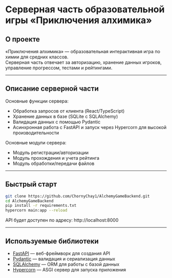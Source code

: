 # Серверная часть образовательной игры «Приключения алхимика»

## О проекте

«Приключения алхимика» — образовательная интерактивная игра по химии для средних классов.  
Серверная часть отвечает за авторизацию, хранение данных игроков, управление прогрессом, тестами и рейтингами.

---
## Описание серверной части

Основные функции сервера:
- Обработка запросов от клиента (React/TypeScript)
- Хранение данных в базе (SQLite с SQLAlchemy)
- Валидация данных с помощью Pydantic
- Асинхронная работа с FastAPI и запуск через Hypercorn для высокой производительности

Основные модули сервера:
- Модуль регистрации/авторизации
- Модуль прохождения и учета рейтинга
- Модуль обработки/передачи файлов 


---
## Быстрый старт

```bash
git clone https://github.com/ChornyChay1/AlchemyGameBackend.git
cd AlchemyGameBackend
pip install -r requirements.txt
hypercorn main:app --reload
```
API будет доступен по адресу: http://localhost:8000

---
## Используемые библиотеки

- [FastAPI](https://fastapi.tiangolo.com/) — веб-фреймворк для создания API  
- [Pydantic](https://pydantic.dev/) — валидация и сериализация данных  
- [SQLAlchemy](https://www.sqlalchemy.org/) — ORM для работы с базой данных  
- [Hypercorn](https://pgjones.gitlab.io/hypercorn/) — ASGI сервер для запуска приложения

 
